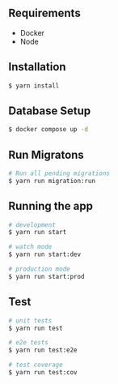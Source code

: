 ## Requirements

- Docker
- Node

## Installation

```bash
$ yarn install
```

## Database Setup

```bash
$ docker compose up -d
```

## Run Migratons

```bash
# Run all pending migrations
$ yarn run migration:run
```

## Running the app

```bash
# development
$ yarn run start

# watch mode
$ yarn run start:dev

# production mode
$ yarn run start:prod
```

## Test

```bash
# unit tests
$ yarn run test

# e2e tests
$ yarn run test:e2e

# test coverage
$ yarn run test:cov
```
